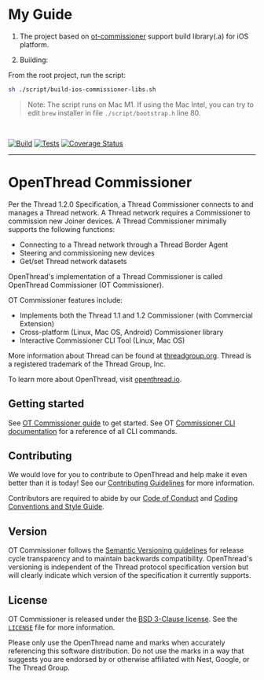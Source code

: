 # My Guide

1. The project based on [ot-commissioner](https://github.com/openthread/ot-commissioner) support build library(.a) for iOS platform.

2. Building:

From the root project, run the script:

```sh
sh ./script/build-ios-commissioner-libs.sh
```


> Note: The script runs on Mac M1. If using the Mac Intel, you can try to edit `brew` installer in file `./script/bootstrap.h` line 80.

<br/>

[![Build][ot-comm-gh-action-build-svg]][ot-comm-gh-action-build] [![Tests][ot-comm-gh-action-tests-svg]][ot-comm-gh-action-tests] [![Coverage Status][ot-comm-codecov-svg]][ot-comm-codecov]

---

# OpenThread Commissioner

Per the Thread 1.2.0 Specification, a Thread Commissioner connects to and manages a Thread network. A Thread network requires a Commissioner to commission new Joiner devices. A Thread Commissioner minimally supports the following functions:

- Connecting to a Thread network through a Thread Border Agent
- Steering and commissioning new devices
- Get/set Thread network datasets

OpenThread's implementation of a Thread Commissioner is called OpenThread Commissioner (OT Commissioner).

OT Commissioner features include:

- Implements both the Thread 1.1 and 1.2 Commissioner (with Commercial Extension)
- Cross-platform (Linux, Mac OS, Android) Commissioner library
- Interactive Commissioner CLI Tool (Linux, Mac OS)

More information about Thread can be found at [threadgroup.org](http://threadgroup.org/). Thread is a registered trademark of the Thread Group, Inc.

To learn more about OpenThread, visit [openthread.io](https://openthread.io).

[ot-comm-gh-action-build]: https://github.com/openthread/ot-commissioner/actions?query=workflow%3ABuild+branch%3Amain+event%3Apush
[ot-comm-gh-action-build-svg]: https://github.com/openthread/ot-commissioner/workflows/Build/badge.svg?branch=main&event=push
[ot-comm-gh-action-tests]: https://github.com/openthread/ot-commissioner/actions?query=workflow%3ATests+branch%3Amain+event%3Apush
[ot-comm-gh-action-tests-svg]: https://github.com/openthread/ot-commissioner/workflows/Tests/badge.svg?branch=main&event=push
[ot-comm-codecov]: https://codecov.io/gh/openthread/ot-commissioner
[ot-comm-codecov-svg]: https://codecov.io/gh/openthread/ot-commissioner/branch/main/graph/badge.svg

## Getting started

See [OT Commissioner guide](https://openthread.io/guides/commissioner) to get started. See OT [Commissioner CLI documentation](src/app/cli/README.md) for a reference of all CLI commands.

## Contributing

We would love for you to contribute to OpenThread and help make it even better than it is today! See our [Contributing Guidelines](CONTRIBUTING.md) for more information.

Contributors are required to abide by our [Code of Conduct](CODE_OF_CONDUCT.md) and [Coding Conventions and Style Guide](https://google.github.io/styleguide/cppguide.html).

## Version

OT Commissioner follows the [Semantic Versioning guidelines](http://semver.org/) for release cycle transparency and to maintain backwards compatibility. OpenThread's versioning is independent of the Thread protocol specification version but will clearly indicate which version of the specification it currently supports.

## License

OT Commissioner is released under the [BSD 3-Clause license](LICENSE). See the [`LICENSE`](LICENSE) file for more information.

Please only use the OpenThread name and marks when accurately referencing this software distribution. Do not use the marks in a way that suggests you are endorsed by or otherwise affiliated with Nest, Google, or The Thread Group.
